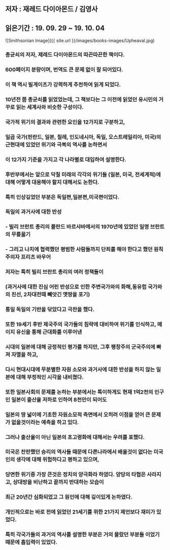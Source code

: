 ## 저자 : 재레드 다이아몬드 / 김영사

## 읽은기간 : 19. 09. 29  ~ 19. 10. 04

![Smithsonian Image]({{ site.url }}/images/books-images/Upheaval.jpg)

### 총균쇠의 저자, 제레드 다이아몬드의 따끈따끈한 책이다.

### 600페이지 분량이며, 번역도 큰 문제 없이 잘 되어있다.

### 이 책 역시 빌게이츠가 강력하게 추천하여 읽게 되었다.

### 10년전 쯤 총균쇠를 읽었었는데, 그 책보다는 그 이전에 읽었던 유시민의 거꾸로 읽는 세계사와 비슷한 구성이다.

### 국가적 위기의 결과와 관련한 요인을 12가지로 구분하고,

### 일곱 국가(핀란드, 일본, 칠레, 인도네시아, 독일, 오스트레일리아, 미국)의 근현대에 있었던 위기와 극복의 역사를 논하면서

### 이 12가지 기준을 가지고 각 나라별로 대입하여 설명한다.

### 후반부에서는 앞으로 닥칠 미래의 각각의 위기들 (일본, 미국, 전세계적)에 대해 어떻게 대응해야 할지 대해서도 논한다.

### 특히 인상깊었던 부분은 독일편,일본편,미국편이었다.

### 독일의 과거사에 대한 반성

### - 빌리 브란트 총리의 폴란드 바르샤바에서의 1970년에 있었던 일명 브란트의 무릎꿇기

### - 그리고 나치에 협력했던 평범한 사람들까지 단죄를 해야 한다고 했던 원칙주의자 프리츠 바우어

### 저자는 특히 빌리 브란트 총리의 여러 정책들이

### (과거사에 대한 진심 어린 반성으로 인한 주변국가와의 화해,동유럽 국가와 의 친선, 2차대전때 빼앗긴 옛땅을 포기)

### 통일 독일의 기반을 닦았다고 극찬을 했다.

### 또한 19세기 후반 제국주의 국가들의 침략에 대비하여 위기를 인식하고, 메이지 유신을 통해 근대화를 이루어낸

### 시대의 일본에 대해 긍정적인 평가를 하지만, 그후 팽창주의 군국주의에 빠져 자멸을 하고,

### 다시 현대시대에 무분별한 자원 소모와 과거사에 대한 반성을 하지 않는 일본에 대해 부정적인 시각을 내비쳤다.

### 또한 일본사회의 문제를 논하는 부분에서는 특이하게도 현재 1억2천의 인구인 일본이 출산율 저하로 인하여 8천만이 되어도

### 일본의 땅 넓이에 기초한 자원소모적 측면에서 오히려 이점을 얻어 큰 문제가 없을것이라는 예측을 하고 있다.

### 그러나 출산율이 아닌 일본의 초고령화에 대해서는 우려를 표했다.

### 미국은 찬란했던 승리의 역사들 때문에 다른나라에서 배울것이 없다는 미국인의 생각에 대해 위험하다고 평하고 있으며,

### 당면한 위기중 가장 큰것은 정치의 양극화라 하였다. 양당의 타협은 사라지고, 상대방을 비난하고 끝까지 반대하는 모습이

### 최근 20년간 심화되었고 그 원인에 대해 깊이있게 논하였다.

### 개인적으로는 바로 전에 읽었던 21세기를 위한 21가지 제언보다 재미가 있었다.

### 특히 각국가들의 과거의 역사를 설명한 부분은 거의 몰랐던 부분들 이었기 때문에 흡입력이 있었다.



